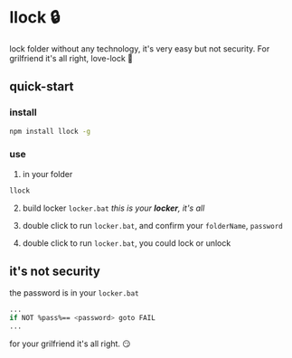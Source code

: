 # llock :lock:

lock folder without any technology, it's very easy but not security. For grilfriend it's all right, love-lock :love_letter:

## quick-start

### install

```bash
npm install llock -g
```

### use

1. in your folder

```bash
llock
```

2. build locker `locker.bat` *this is your **locker**, it's all*

3. double click to run `locker.bat`, and confirm your `folderName`, `password`

4. double click to run `locker.bat`, you could lock or unlock

## it's not security

the password is in your `locker.bat`

```bash
...
if NOT %pass%== <password> goto FAIL
...
```

for your grilfriend it's all right. :smirk: 

